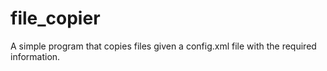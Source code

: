 # file_copier
A simple program that copies files given a config.xml file with the required information.
